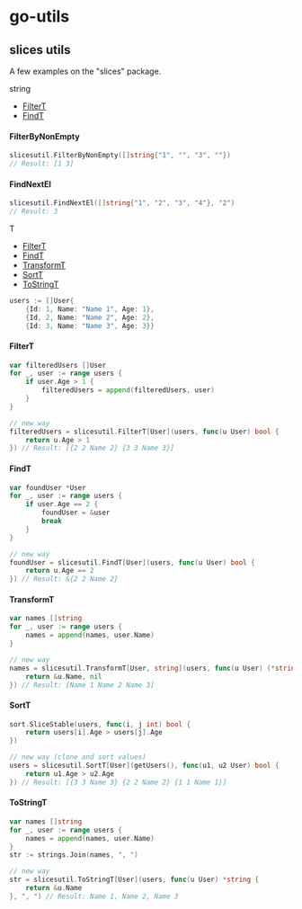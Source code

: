 # go-utils

## slices utils

A few examples on the "slices" package.

string

* [FilterT](#filtert)
* [FindT](#findt)

#### FilterByNonEmpty
```go
slicesutil.FilterByNonEmpty([]string{"1", "", "3", ""})
// Result: [1 3]
```

#### FindNextEl
```go
slicesutil.FindNextEl([]string{"1", "2", "3", "4"}, "2")
// Result: 3
```

T
* [FilterT](#filtert)
* [FindT](#findt)
* [TransformT](#transformt)
* [SortT](#sortt)
* [ToStringT](#tostringt)

```go
users := []User{
	{Id: 1, Name: "Name 1", Age: 1},
	{Id, 2, Name: "Name 2", Age: 2},
	{Id: 3, Name: "Name 3", Age: 3}}
```

#### FilterT
```go
var filteredUsers []User
for _, user := range users {
	if user.Age > 1 {
		filteredUsers = append(filteredUsers, user)
	}
}

// new way
filteredUsers = slicesutil.FilterT[User](users, func(u User) bool {
	return u.Age > 1
}) // Result: [{2 2 Name 2} {3 3 Name 3}]
```

#### FindT
```go
var foundUser *User
for _, user := range users {
	if user.Age == 2 {
		foundUser = &user
		break
	}
}

// new way
foundUser = slicesutil.FindT[User](users, func(u User) bool {
	return u.Age == 2
}) // Result: &{2 2 Name 2}
```

#### TransformT
```go
var names []string
for _, user := range users {
	names = append(names, user.Name)
}

// new way
names = slicesutil.TransformT[User, string](users, func(u User) (*string, error) {
	return &u.Name, nil
}) // Result: [Name 1 Name 2 Name 3]
```

#### SortT
```go
sort.SliceStable(users, func(i, j int) bool {
	return users[i].Age > users[j].Age
})

// new way (clone and sort values)
users = slicesutil.SortT[User](getUsers(), func(u1, u2 User) bool {
	return u1.Age > u2.Age
}) // Result: [{3 3 Name 3} {2 2 Name 2} {1 1 Name 1}]
```

#### ToStringT
```go
var names []string
for _, user := range users {
	names = append(names, user.Name)
}
str := strings.Join(names, ", ")

// new way
str = slicesutil.ToStringT[User](users, func(u User) *string {
	return &u.Name
}, ", ") // Result: Name 1, Name 2, Name 3
```